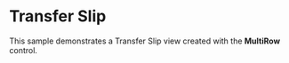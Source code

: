 Transfer Slip
=============

This sample demonstrates a Transfer Slip view created with the **MultiRow** control.